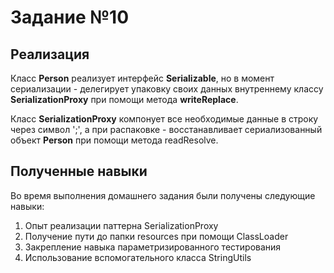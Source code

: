 # Задание №10

## Реализация

Класс **Person** реализует интерфейс **Serializable**, но в момент сериализации - делегирует упаковку своих данных
 внутреннему классу **SerializationProxy** при помощи метода **writeReplace**. 
 
Класс **SerializationProxy** компонует все необходимые данные в строку через символ ';', а при распаковке - восстанавливает
сериализованный объект **Person** при помощи метода readResolve.

## Полученные навыки

Во время выполнения домашнего задания были получены следующие навыки:

1. Опыт реализации паттерна SerializationProxy
2. Получение пути до папки resources при помощи ClassLoader
3. Закрепление навыка параметризированного тестирования
4. Использование вспомогательного класса StringUtils
